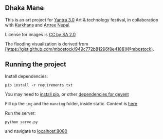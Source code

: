 Dhaka Mane
---

This is an art project for [Yantra 3.0](http://www.karkhana.asia/yantra/) Art & technology festival, in collaboration with [Karkhana](karkhana.asia) and [Artree Nepal](http://artreenepal.blogspot.com/).

License for images is [CC by SA 2.0](https://creativecommons.org/licenses/by-sa/2.0/)

The flooding visualization is derived from [https://gist.github.com/mbostock/949c772b81296f8e4188](@mbostock).

Running the project
---
Install dependencies:
```
pip install -r requirements.txt
```
You may need to [install pip](http://pip.readthedocs.org/en/latest/installing.html), or other [dependencies for gevent](http://stackoverflow.com/questions/6431096/gevent-does-not-install-properly-on-ubuntu)

Fill up the `img` and the `maneimg` folder, inside static. Content is [here](https://github.com/prabhasp/dhaka-mane)

Run the server:
```
python serve.py
```
and navigate to [localhost:8080](http://localhost:8080)

